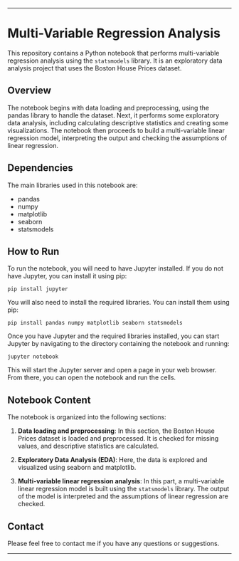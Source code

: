 
---

# Multi-Variable Regression Analysis

This repository contains a Python notebook that performs multi-variable regression analysis using the `statsmodels` library. It is an exploratory data analysis project that uses the Boston House Prices dataset.

## Overview

The notebook begins with data loading and preprocessing, using the pandas library to handle the dataset. Next, it performs some exploratory data analysis, including calculating descriptive statistics and creating some visualizations. The notebook then proceeds to build a multi-variable linear regression model, interpreting the output and checking the assumptions of linear regression.

## Dependencies

The main libraries used in this notebook are:

- pandas
- numpy
- matplotlib
- seaborn
- statsmodels

## How to Run

To run the notebook, you will need to have Jupyter installed. If you do not have Jupyter, you can install it using pip:

```
pip install jupyter
```

You will also need to install the required libraries. You can install them using pip:

```
pip install pandas numpy matplotlib seaborn statsmodels
```

Once you have Jupyter and the required libraries installed, you can start Jupyter by navigating to the directory containing the notebook and running:

```
jupyter notebook
```

This will start the Jupyter server and open a page in your web browser. From there, you can open the notebook and run the cells.

## Notebook Content

The notebook is organized into the following sections:

1. **Data loading and preprocessing**: In this section, the Boston House Prices dataset is loaded and preprocessed. It is checked for missing values, and descriptive statistics are calculated.

2. **Exploratory Data Analysis (EDA)**: Here, the data is explored and visualized using seaborn and matplotlib.

3. **Multi-variable linear regression analysis**: In this part, a multi-variable linear regression model is built using the `statsmodels` library. The output of the model is interpreted and the assumptions of linear regression are checked.

## Contact

Please feel free to contact me if you have any questions or suggestions.

---